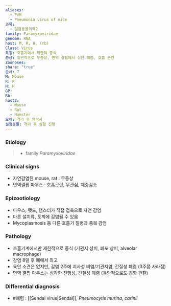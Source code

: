 ```yaml
---
aliases:
  - PVM
  - Pneumonia virus of mice
과목:
  - 실험동물의학2
family: Paramyxoviridae
genome: RNA
host: M, R, H, (rb)
Class: Virus
특징: 호흡기에서 제한적 증식
증상: 일반적으로 무증상, 면역 결핍에서 심한 폐렴, 호흡 곤란
Zoonoses: 
share: "true"
순서: 7
M: Mouse
R: R
H: H
GP: 
Rb: 
host2:
  - Mouse
  - Rat
  - Hamster
모체: 격리 후 안락사
실험동물: 격리 후 실험 진행
---
```

### Etiology
> - family *Paramyxoviridae*

### Clinical signs
- 자연감염된 mouse, rat : 무증상
- 면역결핍 마우스 : 호흡곤란, 무관심, 체중감소
### Epizootiology
- 마우스, 랫드, 햄스터가 직접 접촉으로 자연 감염
- 다른 설치류, 토끼에 감염될 수 있음
- Mycoplasmosis 등 다른 호흡기 질병과 중복 감염
### Pathology
- 호흡기계에서만 제한적으로 증식 (기관지 상피, 폐포 상피, alveolar macrophage)
 - 감염 8일 후 폐에서 최고
 - 육안 소견은 없지만, 감염 2주에 괴사성 비염/기관지염, 간질성 폐렴 (3주쯤 사라짐)
 - 면역 결핍 마우스는 심각한 진행성, 간질성 폐렴 (육안적으로도 경화 관찰)

### Differential diagnosis
- #폐렴 : [[Sendai virus|Sendai]], *Pneumocytis murina*, *carinii*
